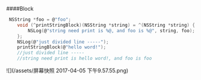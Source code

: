 ####Block
```c
 NSString *foo = @"foo";
    void (^printStringBlock)(NSString *string) = ^(NSString *string) {
        NSLog(@"string need print is %@, and foo is %@", string, foo);
    };
    NSLog(@"just divided line -----");
    printStringBlock(@"hello word!");
    //just divided line -----
    //string need print is hello word!, and foo is foo
```
![](/assets/屏幕快照 2017-04-05 下午9.57.55.png)